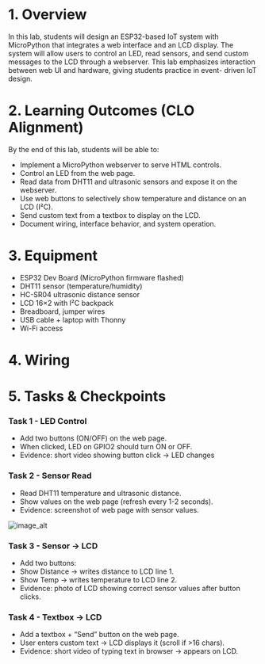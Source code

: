 # 1. Overview

In this lab, students will design an ESP32-based IoT system with MicroPython that integrates a
web interface and an LCD display. The system will allow users to control an LED, read sensors,
and send custom messages to the LCD through a webserver.
This lab emphasizes interaction between web UI and hardware, giving students practice in event-
driven IoT design.

# 2. Learning Outcomes (CLO Alignment)
By the end of this lab, students will be able to:
- Implement a MicroPython webserver to serve HTML controls.
- Control an LED from the web page.
- Read data from DHT11 and ultrasonic sensors and expose it on the webserver.
- Use web buttons to selectively show temperature and distance on an LCD (I²C).
- Send custom text from a textbox to display on the LCD.
- Document wiring, interface behavior, and system operation.

# 3. Equipment
- ESP32 Dev Board (MicroPython firmware flashed)
- DHT11 sensor (temperature/humidity)
- HC-SR04 ultrasonic distance sensor
- LCD 16×2 with I²C backpack
- Breadboard, jumper wires
- USB cable + laptop with Thonny
- Wi-Fi access

# 4. Wiring

# 5. Tasks & Checkpoints

### Task 1 - LED Control 
- Add two buttons (ON/OFF) on the web page.
- When clicked, LED on GPIO2 should turn ON or OFF.
- Evidence: short video showing button click → LED changes

### Task 2 - Sensor Read 
- Read DHT11 temperature and ultrasonic distance.
- Show values on the web page (refresh every 1-2 seconds).
- Evidence: screenshot of web page with sensor values.

 ![image_alt](./Lab2/photo_2025-09-19_15.06.23.jpeg)


### Task 3 - Sensor → LCD 
- Add two buttons:
- Show Distance → writes distance to LCD line 1.
- Show Temp → writes temperature to LCD line 2.
- Evidence: photo of LCD showing correct sensor values after button clicks.

  


### Task 4 - Textbox → LCD 
- Add a textbox + “Send” button on the web page.
- User enters custom text → LCD displays it (scroll if >16 chars).
- Evidence: short video of typing text in browser → appears on LCD.








